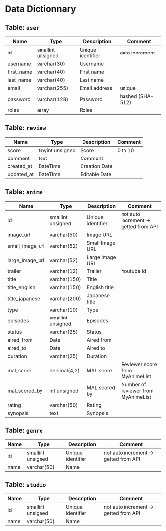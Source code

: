 # Data Dictionnary

## Table: `user`
| Name       | Type              | Description       | Comment    |
|------------|-------------------| ----------------- |------------|
| id         | smallint unsigned | Unique identifier | auto increment |
| username   | varchar(30)       | Username          |            |
| first_name | varchar(40)       | First name        |            |
| last_name  | varchar(40)       | Last name         |            |
| email      | varchar(255)      | Email address     | unique     |
| password   | varchar(128)      | Password          | hashed (SHA-512) |
| roles      | array             | Roles             |            |

## Table: `review`
| Name     | Type             | Description   | Comment |
| -------  | ---------------- | ------------- | ------- |
| score    | tinyint unsigned | Score         | 0 to 10 |
| comment  | text             | Comment       |         |
| created_at | DateTime             | Creation Date |         |
| updated_at | DateTime             | Editable Date |         |

## Table: `anime`

| Name            | Type              | Description       | Comment                               |
| --------------- | ----------------- | ----------------- | ------------------------------------- |
| id              | smallint unsigned | Unique identifier | not auto increment -> getted from API |
| image_url       | varchar(50)       | Image URL         |                                       |
| small_image_url | varchar(52)       | Small Image URL   |                                       |
| large_image_url | varchar(52)       | Large Image URL   |                                       |
| trailer         | varchar(12)       | Trailer           | Youtube id                            |
| title           | varchar(150)      | Title             |                                       |
| title_english   | varchar(150)      | English title     |                                       |
| title_japanese  | varchar(200)      | Japanese title    |                                       |
| type            | varchar(10)       | Type              |                                       |
| episodes        | smallint unsigned | Episodes          |                                       |
| status          | varchar(25)       | Status            |                                       |
| aired_from      | Date              | Aired from        |                                       |
| aired_to        | Date              | Aired to          |                                       |
| duration        | varchar(25)       | Duration          |                                       |
| mal_score       | decimal(4,2)      | MAL score         | Reviewer score from MyAnimeList       |
| mal_scored_by   | int unsigned      | MAL scored by     | Number of reviewer from MyAnimeList   |
| rating          | varchar(50)       | Rating            |                                       |
| synopsis        | text              | Synopsis          |                                       |

## Table: `genre`

| Name | Type              | Description       | Comment                               |
| ---- | ----------------- | ----------------- | ------------------------------------- |
| id   | smallint unsigned | Unique identifier | not auto increment -> getted from API |
| name | varchar(50)       | Name              |                                       |

## Table: `studio`

| Name | Type              | Description       | Comment                               |
| ---- | ----------------- | ----------------- | ------------------------------------- |
| id   | smallint unsigned | Unique identifier | not auto increment -> getted from API |
| name | varchar(50)       | Name              |                                       |
